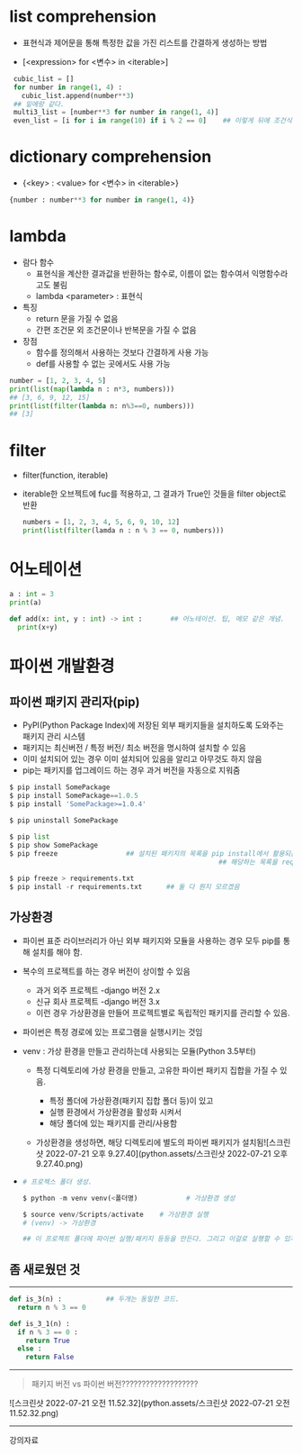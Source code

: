 # list comprehension

- 표현식과 제어문을 통해 특정한 값을 가진 리스트를 간결하게 생성하는 방법

- [\<expression> for \<변수> in \<iterable>]

 ```python
  cubic_list = []
  for number in range(1, 4) :
    cubic_list.append(number**3)
  ## 밑에랑 같다. 
  multi3_list = [number**3 for number in range(1, 4)]
  even_list = [i for i in range(10) if i % 2 == 0]    ## 이렇게 뒤에 조건식도 추가할 수 있다. 
 ```

  



# dictionary comprehension

- {\<key> : \<value> for \<변수> in \<iterable>}

```python
{number : number**3 for number in range(1, 4)}
```

# lambda 

- 람다 함수
  - 표현식을 계산한 결과값을 반환하는 함수로, 이름이 없는 함수여서 익명함수라고도 불림
  - lambda \<parameter> : 표현식
- 특징
  - return 문을 가질 수 없음
  - 간편 조건문 외 조건문이나 반복문을 가질 수 없음
- 장점
  - 함수를 정의해서 사용하는 것보다 간결하게 사용 가능
  - def를 사용할 수 없는 곳에서도 사용 가능

```python
number = [1, 2, 3, 4, 5]
print(list(map(lambda n : n*3, numbers)))
## [3, 6, 9, 12, 15]
print(list(filter(lambda n: n%3==0, numbers)))
## [3]
```

# filter

- filter(function, iterable)

- iterable한 오브젝트에 fuc를 적용하고, 그 결과가 True인 것들을 filter object로 반환

  ```python
  numbers = [1, 2, 3, 4, 5, 6, 9, 10, 12]
  print(list(filter(lamda n : n % 3 == 0, numbers)))
  ```

# 어노테이션

```python
a : int = 3
print(a)

def add(x: int, y : int) -> int :       ## 어노테이션. 팁, 메모 같은 개념. 
  print(x+y)
```



# 파이썬 개발환경

## 파이썬 패키지 관리자(pip)

- PyPI(Python Package Index)에 저장된 외부 패키지들을 설치하도록 도와주는 패키지 관리 시스템
- 패키지는 최신버전 / 특정 버전/ 최소 버전을 명시하여 설치할 수 있음
- 이미 설치되어 있는 경우 이미 설치되어 있음을 알리고 아무것도 하지 않음
- pip는 패키지를 업그레이드 하는 경우 과거 버전을 자동으로 지워줌

```python
$ pip install SomePackage
$ pip install SomePackage==1.0.5
$ pip install 'SomePackage>=1.0.4'

$ pip uninstall SomePackage

$ pip list
$ pip show SomePackage
$ pip freeze                 ## 설치된 패키지의 목록을 pip install에서 활용되는 형식을 출력
     			 									## 해당하는 목록을 requirements.txt(관습)으로 만들어 관리함
  
$ pip freeze > requirements.txt
$ pip install -r requirements.txt      ## 둘 다 뭔지 모르겠음
```

## 가상환경

- 파이썬 표준 라이브러리가 아닌 외부 패키지와 모듈을 사용하는 경우 모두 pip를 통해 설치를 해야 함.

- 복수의 프로젝트를 하는 경우 버전이 상이할 수 있음

  - 과거 외주 프로젝트 -django 버전 2.x
  - 신규 회사 프로젝트 -django 버전 3.x
  - 이런 경우 가상환경을 만들어 프로젝트별로 독립적인 패키지를 관리할 수 있음. 

- 파이썬은 특정 경로에 있는 프로그램을 실행시키는 것임

- venv : 가상 환경을 만들고 관리하는데 사용되는 모듈(Python 3.5부터)

  - 특정 디렉토리에 가상 환경을 만들고, 고유한 파이썬 패키지 집합을 가질 수 있음. 
    - 특정 폴더에 가상환경(패키지 집합 폴더 등)이 있고
    - 실행 환경에서 가상환경을 활성화 시켜서 
    - 해당 폴더에 있는 패키지를 관리/사용함

  - 가상환경을 생성하면, 해당 디렉토리에 별도의 파이썬 패키지가 설치됨![스크린샷 2022-07-21 오후 9.27.40](python.assets/스크린샷 2022-07-21 오후 9.27.40.png)

- ```python
  # 프로젝스 폴더 생성. 
  
  $ python -m venv venv(<폴더명)            # 가상환경 생성
  
  $ source venv/Scripts/activate    # 가상환경 실행
  # (venv) -> 가상환경
  
  ## 이 프로젝트 폴더에 파이썬 실행/패키지 등등을 만든다. 그리고 이걸로 실행할 수 있게 해준다.
  ```
## 좀 새로웠던 것
---

```python
def is_3(n) :           ## 두개는 동일한 코드. 
  return n % 3 == 0

def is_3_1(n) :
  if n % 3 == 0 :
    return True
  else :
    return False
```

---

> 패키지 버전 vs 파이썬 버전???????????????????

![스크린샷 2022-07-21 오전 11.52.32](python.assets/스크린샷 2022-07-21 오전 11.52.32.png)

---

강의자료

